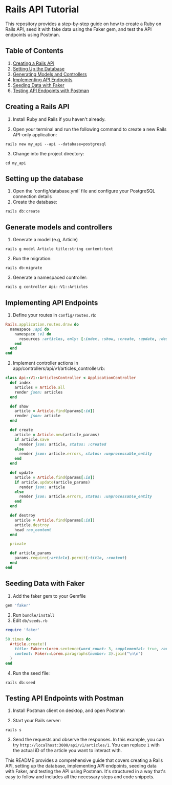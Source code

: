 # Rails API Tutorial

This repository provides a step-by-step guide on how to create a Ruby on Rails API, seed it with fake data using the Faker gem, and test the API endpoints using Postman.

## Table of Contents

1. [Creating a Rails API](#creating-a-rails-api)
2. [Setting Up the Database](#setting-up-the-database)
3. [Generating Models and Controllers](#generating-models-and-controllers)
4. [Implementing API Endpoints](#implementing-api-endpoints)
5. [Seeding Data with Faker](#seeding-data-with-faker)
6. [Testing API Endpoints with Postman](#testing-api-endpoints-with-postman)

## Creating a Rails API

1. Install Ruby and Rails if you haven't already.

2. Open your terminal and run the following command to create a new Rails API-only application:

```
rails new my_api --api --database=postgresql
```
3. Change into the project directory:

```
cd my_api
```

## Setting up the database

1. Open the 'config/database.yml` file and configure your PostgreSQL connection details
2. Create the database:

```
rails db:create
```
## Generate models and controllers

1. Generate a model (e.g, Article)

```
rails g model Article title:string content:text
```
2. Run the migration:

```
rails db:migrate
```
3. Generate a namespaced controller:

```
rails g controller Api::V1::Articles
```
## Implementing API Endpoints

1. Define your routes in `config/routes.rb`:

```ruby
Rails.application.routes.draw do
  namespace :api do
    namespace :v1 do
      resources :articles, only: [:index, :show, :create, :update, :destroy]
    end
  end
end
```
2. Implement controller actions in app/controllers/api/v1/articles_controller.rb:

```ruby
class Api::V1::ArticlesController < ApplicationController
  def index
    articles = Article.all
    render json: articles
  end

  def show
    article = Article.find(params[:id])
    render json: article
  end

  def create
    article = Article.new(article_params)
    if article.save
      render json: article, status: :created
    else
      render json: article.errors, status: :unprocessable_entity
    end
  end

  def update
    article = Article.find(params[:id])
    if article.update(article_params)
      render json: article
    else
      render json: article.errors, status: :unprocessable_entity
    end
  end

  def destroy
    article = Article.find(params[:id])
    article.destroy
    head :no_content
  end

  private

  def article_params
    params.require(:article).permit(:title, :content)
  end
end
```
## Seeding Data with Faker
1. Add the faker gem to your Gemfile

```ruby
gem 'faker'
```

2. Run `bundle/install`
3. Edit `db/seeds.rb`

```ruby
require 'faker'

50.times do
  Article.create!(
    title: Faker::Lorem.sentence(word_count: 3, supplemental: true, random_words_to_add: 4),
    content: Faker::Lorem.paragraphs(number: 3).join("\n\n")
  )
end
```
4. Run the seed file:

```
rails db:seed
```
## Testing API Endpoints with Postman

1. Install Postman client on desktop, and open Postman

2. Start your Rails server:

```
rails s
```
3. Send the requests and observe the responses. In this example, you can try `http://localhost:3000/api/v1/articles/1`. You can replace `1` with the actual iD of the article you want to interact with.

This README provides a comprehensive guide that covers creating a Rails API, setting up the database, implementing API endpoints, seeding data with Faker, and testing the API using Postman. It's structured in a way that's easy to follow and includes all the necessary steps and code snippets.





